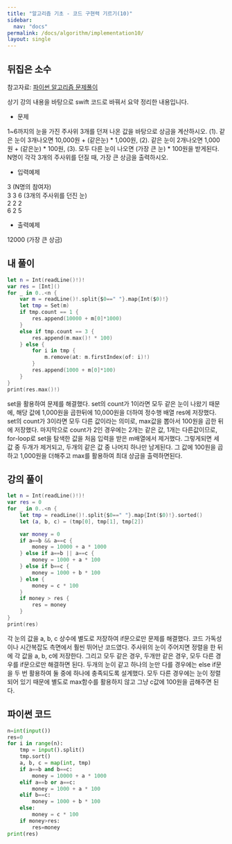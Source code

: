 ```yaml
---
title: "알고리즘 기초 - 코드 구현력 기르기(10)"
sidebar:
  nav: "docs"
permalink: /docs/algorithm/implementation10/
layout: single
---
```


## 뒤집은 소수

참고자료: [파이썬 알고리즘 문제풀이](https://www.inflearn.com/course/%ED%8C%8C%EC%9D%B4%EC%8D%AC-%EC%95%8C%EA%B3%A0%EB%A6%AC%EC%A6%98-%EB%AC%B8%EC%A0%9C%ED%92%80%EC%9D%B4-%EC%BD%94%EB%94%A9%ED%85%8C%EC%8A%A4%ED%8A%B8/lecture/26921?tab=curriculum)

상기 강의 내용을 바탕으로 swift 코드로 바꿔서 요약 정리한 내용입니다.

- 문제

1~6까지의 눈을 가진 주사위 3개를 던져 나온 값을 바탕으로 상금을 계산하시오. (1). 같은 눈이 3개나오면 10,000원 + (같은눈) * 1,000원, (2). 같은 눈이 2개나오면 1,000원 + (같은눈) * 100원, (3). 모두 다른 눈이 나오면 (가장 큰 눈) * 100원을 받게된다. N명이 각각 3개의 주사위를 던질 때, 가장 큰 상금을 출력하시오.

- 입력예제

3 (N명의 참여자)    
3 3 6 (3개의 주사위를 던진 눈)   
2 2 2  
6 2 5  

- 출력예제

12000 (가장 큰 상금)

## 내 풀이
``` swift
let n = Int(readLine()!)!
var res = [Int]()
for _ in 0..<n {
    var m = readLine()!.split{$0==" "}.map{Int($0)!}
    let tmp = Set(m)
    if tmp.count == 1 {
        res.append(10000 + m[0]*1000)
    }
    else if tmp.count == 3 {
        res.append(m.max()! * 100)
    } else {
        for i in tmp {
            m.remove(at: m.firstIndex(of: i)!)
        }
        res.append(1000 + m[0]*100)
    }
}
print(res.max()!)
```
set을 활용하여 문제를 해결했다. set의 count가 1이라면 모두 같은 눈이 나왔기 때문에, 해당 값에 1,000원을 곱한뒤에 10,000원을 더하여 정수행 배열 res에 저장했다. set의 count가 3이라면 모두 다른 값이라는 의미로, max값을 뽑아서 100원을 곱한 뒤에 저장했다. 마지막으로 count가 2인 경우에는 2개는 같은 값, 1개는 다른값이므로, for-loop로 set을 탐색한 값을 처음 입력을 받은 m배열에서 제거했다. 그렇게되면 세 값 중 두개가 제거되고, 두개의 같은 값 중 나머지 하나만 남게된다. 그 값에 100원을 곱하고 1,000원을 더해주고 max를 활용하여 최대 상금을 출력하면된다.

## 강의 풀이
``` swift
let n = Int(readLine()!)!
var res = 0
for _ in 0..<n {
    let tmp = readLine()!.split{$0==" "}.map{Int($0)!}.sorted()
    let (a, b, c) = (tmp[0], tmp[1], tmp[2])

    var money = 0
    if a==b && a==c {
        money = 10000 + a * 1000
    } else if a==b || a==c {
        money = 1000 + a * 100
    } else if b==c {
        money = 1000 + b * 100
    } else {
        money = c * 100
    }
    if money > res {
        res = money
    }
}
print(res)
```
각 눈의 값을 a, b, c 상수에 별도로 저장하여 if문으로만 문제를 해결했다. 코드 가독성이나 시간복잡도 측면에서 훨씬 뛰어난 코드였다. 주사위의 눈이 주어지면 정렬을 한 뒤에 각 값을 a, b, c에 저장한다. 그리고 모두 같은 경우, 두개만 같은 경우, 모두 다른 경우를 if문으로만 해결하면 된다. 두개의 눈이 같고 하나의 눈만 다를 경우에는 else if문을 두 번 활용하여 둘 중에 하나에 충족되도록 설계했다. 모두 다른 경우에는 눈이 정렬되어 있기 때문에 별도로 max함수를 활용하지 않고 그냥 c값에 100원을 곱해주면 된다.

## 파이썬 코드
``` python
n=int(input())
res=0
for i in range(n):
    tmp = input().split()
    tmp.sort()
    a, b, c = map(int, tmp)
    if a==b and b==c:
        money = 10000 + a * 1000
    elif a==b or a==c:
        money = 1000 + a * 100
    elif b==c:
        money = 1000 + b * 100
    else:
        money = c * 100
    if money>res:
        res=money
print(res)
```
